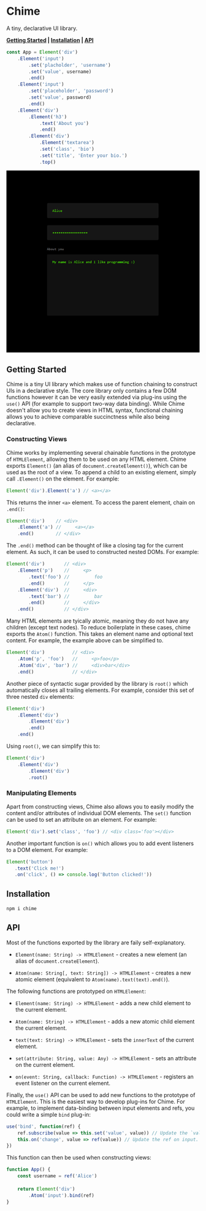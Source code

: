 # Chime

A tiny, declarative UI library.

**[Getting Started](#getting-started) | [Installation](#installation) | [API](#api)**

```js
const App = Element('div')
    .Element('input')
        .set('placholder', 'username')
        .set('value', username)
        .end()
    .Element('input')
        .set('placeholder', 'password')
        .set('value', password)
        .end()
    .Element('div')
        .Element('h3')
            .text('About you')
            .end()
        .Element('div')
            .Element('textarea')
            .set('class', 'bio')
            .set('title', 'Enter your bio.')
            .top()
```

<img src='https://github.com/oelin/chime/blob/main/images/form.png'>


## Getting Started 

Chime is a tiny UI library which makes use of function chaining to construct UIs in a declarative style. The core library only contains a few DOM functions however it can be very easily extended via plug-ins using the `use()` API (for example to support two-way data binding). While Chime doesn't allow you to create views in HTML syntax, functional chaining allows you to achieve comparable succinctness while also being declarative.


### Constructing Views

Chime works by implementing several chainable functions in the prototype of `HTMLElement`, allowing them to be used on any HTML element. Chime exports `Element()` (an alias of `document.createElement()`), which can be used as the root of a view. To append a child to an existing element, simply call `.Element()` on the element. For example:

```js
Element('div').Element('a') // <a></a>
```

This returns the inner `<a>` element. To access the parent element, chain on `.end()`:

```js
Element('div')    // <div>
    .Element('a') //     <a></a>
    .end()        // </div>
```

The `.end()` method can be thought of like a closing tag for the current element. As such, it can be used to constructed nested DOMs. For example:

```js
Element('div')       // <div>
    .Element('p')    //     <p>
        .text('foo') //         foo
        .end()       //     </p>
    .Element('div')  //     <div>
        .text('bar') //         bar
        .end()       //     </div>
    .end()           // </div>
```

Many HTML elements are tyically atomic, meaning they do not have any children (except text nodes). To reduce boilerplate in these cases, chime exports the `Atom()` function. This takes an element name and optional text content. For example, the example above can be simplified to.

```js
Element('div')          // <div>
    .Atom('p', 'foo')   //     <p>foo</p>
    .Atom('div', 'bar') //     <div>bar</div>
    .end()              // </div>
```

Another piece of syntactic sugar provided by the library is `root()` which automatically closes all trailing elements. For example, consider this set of three nested `div` elements:

```js
Element('div')
    .Element('div')
        .Element('div')
        .end()
    .end()
```

Using `root()`, we can simplify this to:

```js
Element('div')
    .Element('div')
        .Element('div')
        .root()
```


### Manipulating Elements

Apart from constructing views, Chime also allows you to easily modify the content and/or attributes of individual DOM elements. The `set()` function can be used to set an attribute on an element. For example:

```js
Element('div').set('class', 'foo') // <div class='foo'></div>
```

Another important function is `on()` which allows you to add event listeners to a DOM element. For example:

```js
Element('button')
   .text('Click me!')
   .on('click', () => console.log('Button clicked!'))
```


## Installation

```sh
npm i chime
```


## API

Most of the functions exported by the library are faily self-explanatory.

* `Element(name: String) -> HTMLElement` - creates a new element (an alias of `document.createElement`).

* `Atom(name: String[, text: String]) -> HTMLElement` - creates a new atomic element (equivalent to `Atom(name).text(text).end()`).

The following functions are prototyped on `HTMLElement`:

* `Element(name: String) -> HTMLElement` - adds a new child element to the current element.

* `Atom(name: String) -> HTMLElement` - adds a new atomic child element the current element.

* `text(text: String) -> HTMLElement` - sets the `innerText` of the current element.

* `set(attribute: String, value: Any) -> HTMLElement` - sets an attribute on the current element.

* `on(event: String, callback: Function) -> HTMLElement` - registers an event listener on the current element.

Finally, the `use()` API can be used to add new functions to the prototype of `HTMLElement`. This is the easiest way to develop plug-ins for Chime. For example, to implement data-binding between input elements and refs, you could write a simple `bind` plug-in:

```js
use('bind', function(ref) {
    ref.subscribe(value => this.set('value', value)) // Update the `value` attribute.
    this.on('change', value => ref(value)) // Update the ref on input.
})
```

This function can then be used when constructing views:

```js
function App() {
    const username = ref('Alice')
    
    return Element('div')
        .Atom('input').bind(ref)
}
```
